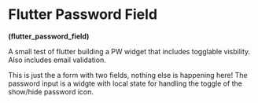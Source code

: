 # Flutter Password Field
**(flutter_password_field)**

A small test of flutter building a PW widget that includes togglable visbility. Also includes email validation.

This is just the a form with two fields, nothing else is happening here! The password input is a widgte with local state for handling the toggle of the show/hide password icon.